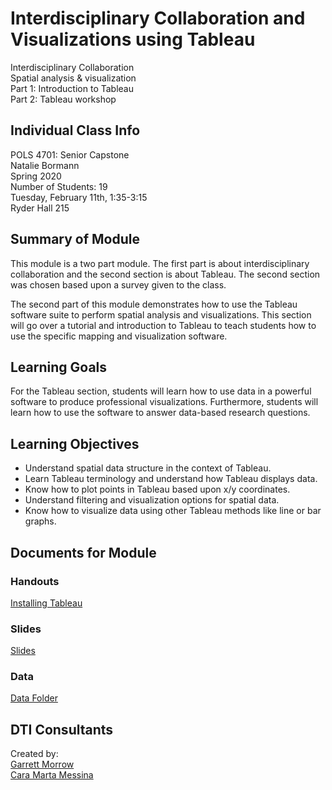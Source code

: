 # Interdisciplinary Collaboration and Visualizations using Tableau
Interdisciplinary Collaboration<br>
Spatial analysis & visualization<br>
Part 1: Introduction to Tableau<br>
Part 2: Tableau workshop<br>

## Individual Class Info
POLS 4701: Senior Capstone
<br>
Natalie Bormann
<br>
Spring 2020
<br>
Number of Students: 19
<br>
Tuesday, February 11th, 1:35-3:15
<br>
Ryder Hall 215<br>

## Summary of Module
This module is a two part module. The first part is about interdisciplinary collaboration and the second section is about Tableau. The second section was chosen based upon a survey given to the class.

The second part of this module demonstrates how to use the Tableau software suite to perform spatial analysis and visualizations. This section will go over a tutorial and introduction to Tableau to teach students how to use the specific mapping and visualization software.


## Learning Goals
For the Tableau section, students will learn how to use data in a powerful software to produce professional visualizations. Furthermore, students will learn how to use the software to answer data-based research questions.

## Learning Objectives
- Understand spatial data structure in the context of Tableau.<br>
- Learn Tableau terminology and understand how Tableau displays data.<br>
- Know how to plot points in Tableau based upon x/y coordinates.<br>
- Understand filtering and visualization options for spatial data.<br>
- Know how to visualize data using other Tableau methods like line or bar graphs.<br>

## Documents for Module

### Handouts

[Installing Tableau](https://github.com/NULabNortheastern/digitalassignmentshowcase/blob/master/data-visualization/sp20-bormann-pols4701-tableau/handout-installing-tableau.pdf)

### Slides
[Slides](https://github.com/NULabNortheastern/digitalassignmentshowcase/blob/master/data-visualization/sp20-bormann-pols4701-tableau/slides.pdf)

### Data
[Data Folder](https://github.com/NULabNortheastern/digitalassignmentshowcase/tree/master/data-visualization/sp20-bormann-pols4701-tableau/Data)

## DTI Consultants
Created by:<br>
[Garrett Morrow](morrow.g@husky.neu.edu)<br>
[Cara Marta Messina](messina.c@husky.neu.edu)
